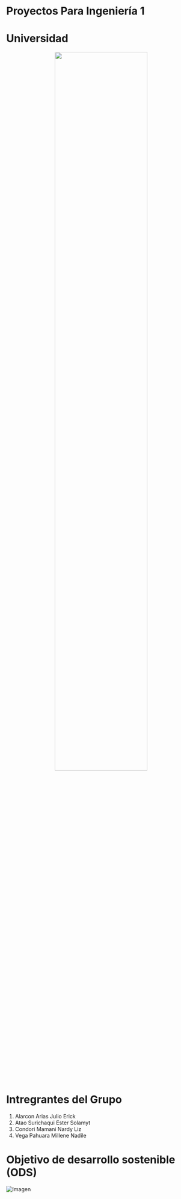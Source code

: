 # Proyectos Para Ingeniería 1
# Universidad

<p align="center">
  <img src="https://github.com/JefHuiza/Fundamentos-de-Dise-o/assets/156036185/d3c66dfb-5faa-419b-bf1b-d897ea110ce7" width="70%">
</p>

# Intregrantes del Grupo

1. Alarcon Arias Julio Erick
2. Atao Surichaqui Ester Solamyt
3. Condori Mamani Nardy Liz
4. Vega Pahuara Millene Nadile

# Objetivo de desarrollo sostenible (ODS) 
![Imagen](https://www.isglobal.org/documents/10179/6939518/sdg+13+grande+es.jpg/cba42d02-4e25-4cc3-b045-a4f1a9f0ed40?t=1539694658000)
